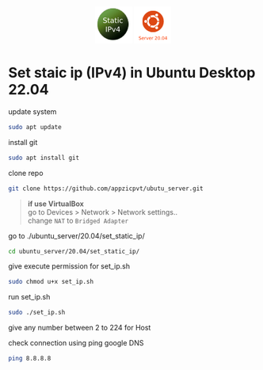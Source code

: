 <p align="center">
  <img src="../../images/staticip-logo.png" />
  <img src="../../images/ubuntu-server-20.04.png" />
</p>

# Set staic ip (IPv4) in Ubuntu Desktop 22.04

update system
```bash
sudo apt update
```

install git
```bash
sudo apt install git
```

clone repo
```bash
git clone https://github.com/appzicpvt/ubutu_server.git
```

> **if use VirtualBox** \
> go to Devices > Network > Network settings.. \
> change `NAT` to `Bridged Adapter`

go to ./ubuntu_server/20.04/set_static_ip/
```bash
cd ubuntu_server/20.04/set_static_ip/
```

give execute permission for set_ip.sh
```bash
sudo chmod u+x set_ip.sh
```

run set_ip.sh
```bash
sudo ./set_ip.sh
```

give any number between 2 to 224 for Host

check connection using ping google DNS
```bash
ping 8.8.8.8
```
